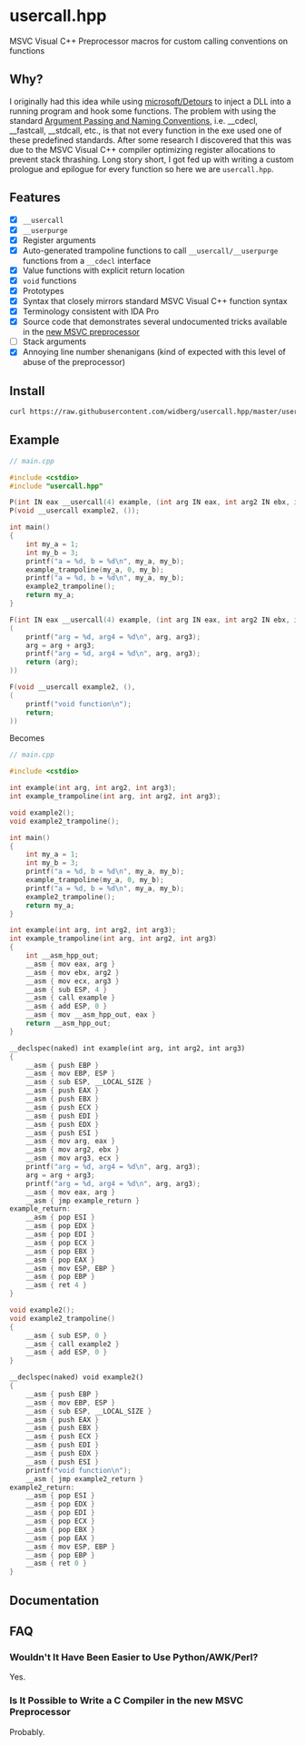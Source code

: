 # usercall.hpp

MSVC Visual C++ Preprocessor macros for custom calling conventions on functions

## Why?

I originally had this idea while using [microsoft/Detours](https://github.com/microsoft/Detours) to inject a DLL into a running program and hook some functions. The problem with using the standard [Argument Passing and Naming Conventions](https://docs.microsoft.com/en-us/cpp/cpp/argument-passing-and-naming-conventions?view=msvc-160), i.e. __cdecl, __fastcall, __stdcall, etc., is that not every function in the exe used one of these predefined standards. After some research I discovered that this was due to the MSVC Visual C++ compiler optimizing register allocations to prevent stack thrashing. Long story short, I got fed up with writing a custom prologue and epilogue for every function so here we are `usercall.hpp`.

## Features

- [X] `__usercall`
- [X] `__userpurge`
- [X] Register arguments
- [X] Auto-generated trampoline functions to call `__usercall/__userpurge` functions from a `__cdecl` interface
- [X] Value functions with explicit return location
- [X] `void` functions
- [X] Prototypes
- [X] Syntax that closely mirrors standard MSVC Visual C++ function syntax
- [X] Terminology consistent with IDA Pro
- [X] Source code that demonstrates several undocumented tricks available in the [new MSVC preprocessor](https://docs.microsoft.com/en-us/cpp/preprocessor/preprocessor-experimental-overview?view=msvc-160)
- [ ] Stack arguments
- [X] Annoying line number shenanigans (kind of expected with this level of abuse of the preprocessor)

## Install

```sh
curl https://raw.githubusercontent.com/widberg/usercall.hpp/master/usercall.hpp
```

## Example

```cpp
// main.cpp

#include <cstdio>
#include "usercall.hpp"

P(int IN eax __usercall(4) example, (int arg IN eax, int arg2 IN ebx, int arg3 IN ecx));
P(void __usercall example2, ());

int main()
{
    int my_a = 1;
    int my_b = 3;
    printf("a = %d, b = %d\n", my_a, my_b);
    example_trampoline(my_a, 0, my_b);
    printf("a = %d, b = %d\n", my_a, my_b);
    example2_trampoline();
    return my_a;
}

F(int IN eax __usercall(4) example, (int arg IN eax, int arg2 IN ebx, int arg3 IN ecx),
(
    printf("arg = %d, arg4 = %d\n", arg, arg3);
    arg = arg + arg3;
    printf("arg = %d, arg4 = %d\n", arg, arg3);
    return (arg);
))

F(void __usercall example2, (),
(
    printf("void function\n");
    return;
))
```

Becomes

```cpp
// main.cpp

#include <cstdio>

int example(int arg, int arg2, int arg3);
int example_trampoline(int arg, int arg2, int arg3);

void example2();
void example2_trampoline();

int main()
{
    int my_a = 1;
    int my_b = 3;
    printf("a = %d, b = %d\n", my_a, my_b);
    example_trampoline(my_a, 0, my_b);
    printf("a = %d, b = %d\n", my_a, my_b);
    example2_trampoline();
    return my_a;
}

int example(int arg, int arg2, int arg3);
int example_trampoline(int arg, int arg2, int arg3)
{
    int __asm_hpp_out;
    __asm { mov eax, arg }
    __asm { mov ebx, arg2 }
    __asm { mov ecx, arg3 }
    __asm { sub ESP, 4 }
    __asm { call example }
    __asm { add ESP, 0 }
    __asm { mov __asm_hpp_out, eax }
    return __asm_hpp_out;
}

__declspec(naked) int example(int arg, int arg2, int arg3)
{
    __asm { push EBP }
    __asm { mov EBP, ESP }
    __asm { sub ESP, __LOCAL_SIZE }
    __asm { push EAX }
    __asm { push EBX }
    __asm { push ECX }
    __asm { push EDI }
    __asm { push EDX }
    __asm { push ESI }
    __asm { mov arg, eax }
    __asm { mov arg2, ebx }
    __asm { mov arg3, ecx }
    printf("arg = %d, arg4 = %d\n", arg, arg3);
    arg = arg + arg3;
    printf("arg = %d, arg4 = %d\n", arg, arg3);
    __asm { mov eax, arg }
    __asm { jmp example_return }
example_return:
    __asm { pop ESI }
    __asm { pop EDX }
    __asm { pop EDI }
    __asm { pop ECX }
    __asm { pop EBX }
    __asm { pop EAX }
    __asm { mov ESP, EBP }
    __asm { pop EBP }
    __asm { ret 4 }
}

void example2();
void example2_trampoline()
{
    __asm { sub ESP, 0 }
    __asm { call example2 }
    __asm { add ESP, 0 }
}

__declspec(naked) void example2()
{
    __asm { push EBP }
    __asm { mov EBP, ESP }
    __asm { sub ESP, __LOCAL_SIZE }
    __asm { push EAX }
    __asm { push EBX }
    __asm { push ECX }
    __asm { push EDI }
    __asm { push EDX }
    __asm { push ESI }
    printf("void function\n");
    __asm { jmp example2_return }
example2_return:
    __asm { pop ESI }
    __asm { pop EDX }
    __asm { pop EDI }
    __asm { pop ECX }
    __asm { pop EBX }
    __asm { pop EAX }
    __asm { mov ESP, EBP }
    __asm { pop EBP }
    __asm { ret 0 }
}
```

## Documentation

## FAQ

### Wouldn't It Have Been Easier to Use Python/AWK/Perl?

Yes.

### Is It Possible to Write a C Compiler in the new MSVC Preprocessor

Probably.
